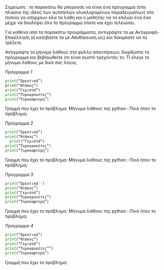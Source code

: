 Σημείωση : το παρακάτω θα μπορούσε να είναι ένα πρόγραμμα (στα πλαίσια της ιδέας των αυτοτελών ολοκληρομένων παραδειγμάτων) στο ποποίο να υπάρχουν όλα τα λάθη και ο μαθητής να τα επιλύει ένα ένα μέχρι να δουλέψει όλο το πρόγραμμα όποτε και έχει τελειώσει.

Για καθένα από τα παρακάτω προγράμματα, αντιγράψτε τα με Αντιγραφή-Επικόλληση (ή κατεβάστε τα με Αποθήκευση ως) και δοκιμάστε να τα τρέξετε.

Αντιγράψτε το μήνυμα λάθους στο φύλλο απαντήσεων, διορθώστε το πρόγραμμα και βεβαιωθείτε ότι είναι σωστό τρέχοντάς το. Τί έλεγε το μήνυμα λάθους με δικά σας λόγια;

*Πρόγραμμα 1*
```python
print(“Ορεκτικά”)
prιnt(“Ντάκος”)
print(“Γεμιστά”)
print(“Τυροκροκέτες”)
print(“Τυροκαφτερη”)
```

Γραμμή που έχει το πρόβλημα:
Μήνυμα λάθους της python :
Ποιό ήταν το πρόβλημα;


*Πρόγραμμα 2*
```python
print(“Ορεκτικά”)
print(“Ντάκος”)
  print(“Γεμιστά”)
print(“Τυροκροκέτες”)
print(“Τυροκαφτερη”)
```

Γραμμή που έχει το πρόβλημα:
Μήνυμα λάθους της python :
Ποιό ήταν το πρόβλημα;

*Πρόγραμμα 3*
```python
print(“Ορεκτικά'')
print(“Ντάκος”)
print(“Γεμιστά”)
print(“Τυροκροκέτες”)
print(“Τυροκαφτερη”)
```

Γραμμή που έχει το πρόβλημα:
Μήνυμα λάθους της python :
Ποιό ήταν το πρόβλημα;

*Πρόγραμμα 4*
```python
print(“Ορεκτικά”)
print(“Ντάκος”)
print(“Γεμιστά”)
print(“Τυροκροκέτες””)
print(“Τυροκαφτερη”)
```

Γραμμή που έχει το πρόβλημα:
